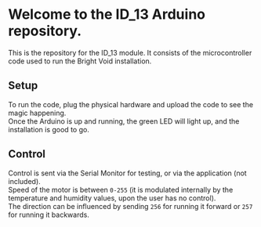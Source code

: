 # Welcome to the ID_13 Arduino repository.

This is the repository for the ID_13 module. It consists of the microcontroller code used to run the Bright Void installation.

## Setup
To run the code, plug the physical hardware and upload the code to see the magic happening.<br>
Once the Arduino is up and running, the green LED will light up, and the installation is good to go.

## Control
Control is sent via the Serial Monitor for testing, or via the application (not included).<br>
Speed of the motor is between ``0-255`` (it is modulated internally by the temperature and humidity values, upon the user has no control).<br>
The direction can be influenced by sending ``256`` for running it forward or ``257`` for running it backwards.
